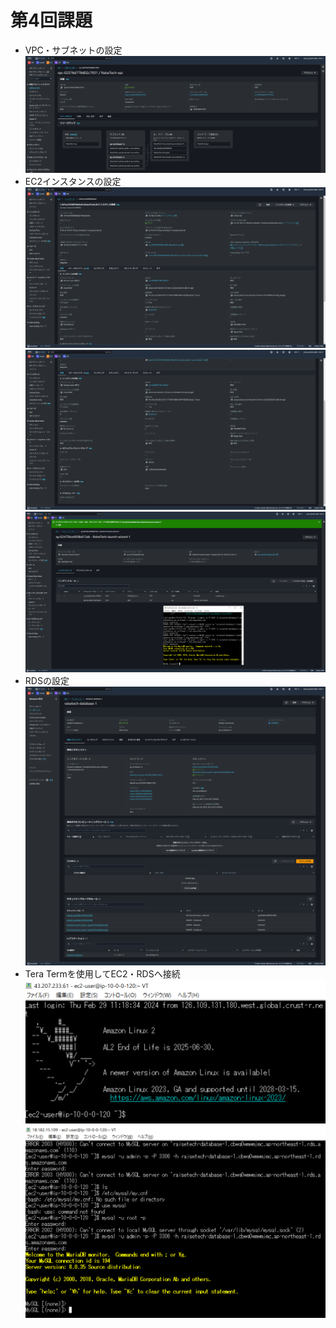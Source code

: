 # 第4回課題
- VPC・サブネットの設定  
  ![VPC settings](/images/RaiseTech-VPC.png)
- EC2インスタンスの設定  
  ![EC2 overview](/images/EC2-overview.png)
  ![EC2 description](/images/EC2-description.png)
  ![EC2 security](/images/EC2-updateRule.png)
- RDSの設定  
  ![RDS settings](/images/EC2-RDSsettings.png)
- Tera Termを使用してEC2・RDSへ接続  
  ![TeraTerm1](/images/EC2-login.png)
  ![TeraTerm2](/images/EC2-RDS-MYSQL.png)